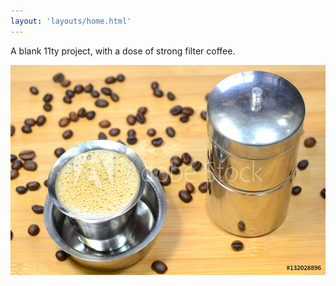 ```yaml
---
layout: 'layouts/home.html'
---
```


A blank 11ty project, with a dose of strong filter coffee.

![an image of filter coffee](./images/filter_coffee.jpeg)
